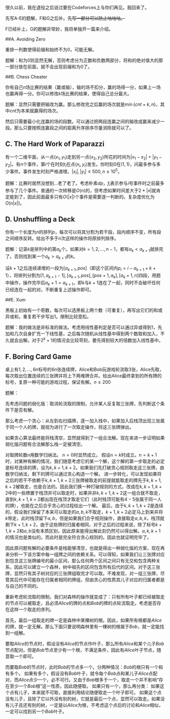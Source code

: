 很久以前，我在退役之后说过要在Codeforces上与你们再见。我回来了。

先写A-E的题解，F和G之后补。~~先写一部分可以防止咕咕咕。~~

F已经补上，G的题解非常妙，我将单独开一篇来介绍。

##A. Avoiding Zero

重排一列数使得前缀和始终不为$0$，可能无解。

题解：和为$0$则显然无解，否则考虑分为正数和负数两部分，将和的绝对值大的那一部分放在前面，就不会出现前缀和为$0$了。

##B. Chess Cheater

你有自己$n$场比赛的结果（赢或输），输的场不扣分，赢的场得一分，如果上一场也赢再得一分。你可以修改$k$场比赛的结果，使得自己总分最大。

题解：显然只需要把输改为赢。那么修改完之后赢的场次就是$\min\{cnt+k,n\}$，其中$cnt$为本来就赢得的场次。

然后只需要最小化连赢的场的段数。可以通过把两段连赢之间的输改成赢来减少一段。那么只要按照连赢段之间的距离升序排序尽量消除就可以了。

## C. The Hard Work of Paparazzi

有一个二维平面，从一点$(x_1,y_1)$走到另一点$(x_2,y_2)$所花的时间为$|x_1-x_2|+|y_1-y_2|$。有$n$个事件，第$i$个在时刻$t_i$在点$(x_i,y_i)$发生。你时刻$0$在$(1,1)$，问最多参与多少事件。事件发生时刻严格递增。$|x_i|,|y_i|\leq 500,n\leq 10^5$。

题解：比赛时居然没想到...老了老了。考虑朴素$dp$，$f_i$表示参与$i$号事件时之前最多参与了几个事件。普通的一次转移是$O(n)$的，但考虑如果时间差大于$2*|x|$就肯定能到了，因此前面最多只有$O(|x|)$个事件是需要逐一判断的。复杂度优化为$O(n|x|)$。

## D. Unshuffling a Deck

你有一个长度为$n$的排列$p$，每次可以将其分割为若干段，段内顺序不变，所有段之间顺序反转。给出不多于$n$次这样的操作将原排列排序。

题解：记录$k$是排列中的第$a_k$个。如果对$k=1,2,\dots,n-1$，都有$a_k<a_{k+1}$就排完了。否则找到某一个$a_k>a_{k+1}$的$k$。

设$k+1$之后连续递增的一段为$[a_{k+1},pos]$（即这个区间内$p_i=i-a_{k+1}+k+1$），将排列分割为$[1,a_{k+1}-1],[a_{k+1},pos],[pos+1,a_k],[a_k+1,n]$四段，用题中操作，操作完毕后$a_k+1=a_{k+1}$，即$k$与$k+1$连在了一起，同时不会破坏任何已经连在一起的对。不断重复上述操作即可。

##E. Xum

黑板上初始有一个奇数，每次可以选黑板上两个数（可重复），再写出它们的和或异或和，重复若干步写出$1$。限制比较宽松。

题解：我的做法是非标准的做法。考虑用线性基判定是否可以通过异或得到$1$，先加和几次自身扩充一下线性基，之后每次随机从线性基中得到两个数取和加入，不久就会出解。对于$2^k+1$的情况会比较苛刻，要先得到较大的倍数加入线性基中。

## F. Boring Card Game

桌上有$1,2,\dots,6n$标号的$6n$张连续牌，Alice和Bob玩游戏轮流取$3$张，Alice先取，每次取出位置连续的三张牌并将上下两堆牌合并。给出Alice最终拿到的所有牌的标号，复原一种可能的游戏过程，保证有解。$n\leq 200$

题解：

先考虑问题的弱化版：取消轮流取的限制，允许某人反复取三张牌，先判断这个条件下是否有解。

那么考虑一个贪心：从左到右扫描牌，逐一加入栈中，如果加入后栈顶出现三张属于同一个人的牌，就视为进行了一次取走操作，将这三张牌弹出。

如果贪心算法最终能将栈清空，显然就得到了一组合法解。现在来进一步证明如果弱化版问题有合法解那么栈一定被清空。

对取牌轮数$n$用数学归纳法。
$n=0$时显然成立。
假设$n=k$时成立。$n=k+1$时，对某种有解的情况，我们随意考虑它的某一个解，这个解的第一步取走的必定是标号连续的牌，设为$k,k+1,k+2$。如果我们先打破贪心规则取走这三张牌，由数学归纳法，剩下的牌可以通过贪心构造一个解。
进一步转化，可以发现如果将之后的若干不依赖于$k,k+1,k+2$三张牌被取走的前提就能取走的牌先于$k,k+1,k+2$被取走，也是合法的。因此我们换一种打破规则的方式，改成在$k,k+1,k+2$中的一些牌置于栈顶并可以取走时，如果并非$k,k+1,k+2$这一组合就不取走，直到$k,k+1,k+2$都出现在栈顶才取走它们（此时栈顶可能有$4-5$张属于同一人的牌），也能在之后合乎贪心的过程给出一个解。
最后，由于$k,k+1,k+2$是连续的，假设我们保留了本来可以取走的$a,b,k$不取走，$k+1,k+2$必定马上到来并将$k$带走，此时栈顶留下$a,b$，但是如果我们合乎规则操作，直接取走$a,b,k$，栈顶就剩下$k+1,k+2$，由于这些牌的归属者相同，对于之后的过程来说，除了标号$k+1,k+2$和$a,b$没有本质区别，因此原来能得出解此刻仍然可以得出解。$a,k,k+1$的情况也是类似的。而此时是完全符合贪心规则的。因此也就证明完毕了。

因此原问题有解的必要条件是栈能够清空，也就是得出一种弱化版的方案，现在再来分析一下该方案中每一组牌之间的依赖关系。可以得知，如果我们让三张牌对应到包含这三张牌编号的最小区间，那么任何两个区间之间只有无交和包含两种关系，因此可以建立一个森林，树中祖先的区间包含所有后代的区间。对于这三张牌，显然只有其子树对应的三张牌组取完才可以取。不难发现，对一组三张牌，尽管其后代中可能存在归属者相同的牌组，但由贪心的性质其儿子对应的归属者都是与自己的不同的。

重新考虑轮流取的限制，我们对森林的操作就变成了：只有所有叶子都已经被取走的节点可以被取走，且必须$Alice$的牌的点和$Bob$的牌的点轮流取走。考虑是否存在这样一个取走的序列。

首先，最后一组取走的牌一定是森林中某棵树的根。因此，如果所有根都是$Alice$的牌，就一定无解。那么下面只要说明森林里有一棵树的根属于$Bob$，就一定能找到一组解。

要取$Alice$的节点时，假设没有$Alice$的节点作叶子，那么所有$Alice$和某个儿子$Bob$节点配对。但是$Bob$节点至少有一个根，不满足条件，因此有$Alice$叶子节点，随意取一个即可。

而要取$Bob$的节点时，此时$Bob$的节点多一个。分两种情况：$Bob$的根只有一个和有多个。
如果有多个，假设没有$Bob$叶子，就令每个$Bob$点和某儿子$Alice$点配对，而$Alice$点少一个，必不可行。又由于$Bob$根多于一个，取走一个并不影响“存在至少一个$Bob$根”这一性质，因此随便取。
如果只有一个，那么再分类：
如果这个点有儿子，本来就不可取，直接利用结论随便取走一个叶子即可。
如果这个点没有儿子，且除了它以外没有别的树，它就是最后一个点，显然可以取走。如果没有儿子且还有别的树，一定是以$Alice$为根，不考虑这个点后的讨论和$Alice$相似，一定可以找到另一个$Bob$叶子。